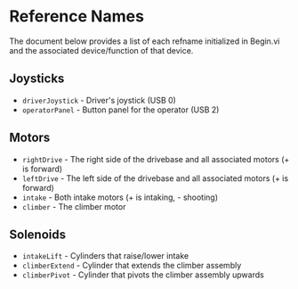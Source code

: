 # Reference Names
The document below provides a list of each refname initialized in Begin.vi and the associated device/function of that device.

## Joysticks
- `driverJoystick` - Driver's joystick (USB 0)
- `operatorPanel` - Button panel for the operator (USB 2)

## Motors
- `rightDrive` - The right side of the drivebase and all associated motors (+ is forward)
- `leftDrive` - The left side of the drivebase and all associated motors (+ is forward)
- `intake` - Both intake motors (+ is intaking, - shooting)
- `climber` - The climber motor

## Solenoids
- `intakeLift` - Cylinders that raise/lower intake
- `climberExtend` - Cylinder that extends the climber assembly
- `climberPivot` - Cylinder that pivots the climber assembly upwards
